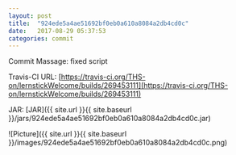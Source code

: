 ```yaml
---
layout: post
title:  "924ede5a4ae51692bf0eb0a610a8084a2db4cd0c"
date:   2017-08-29 05:37:53
categories: commit
---
```


Commit Massage: fixed script  

Travis-CI URL: [https://travis-ci.org/THS-on/lernstickWelcome/builds/269453111](https://travis-ci.org/THS-on/lernstickWelcome/builds/269453111)

JAR: [JAR]({{ site.url }}{{ site.baseurl }}/jars/924ede5a4ae51692bf0eb0a610a8084a2db4cd0c.jar)

![Picture]({{ site.url }}{{ site.baseurl }}/images/924ede5a4ae51692bf0eb0a610a8084a2db4cd0c.png)

